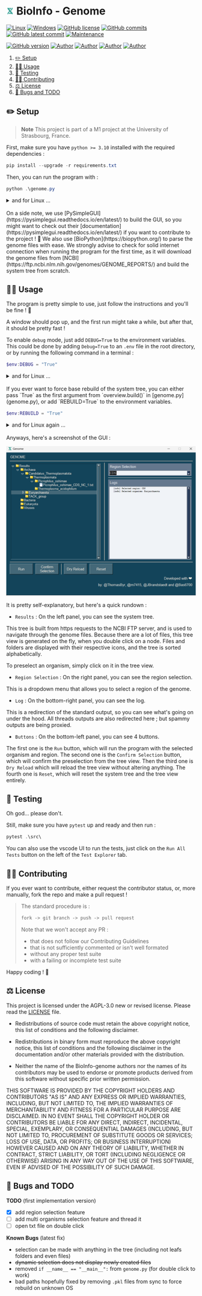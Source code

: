 # <img src="assets/bioinformatics.png" alt="icon" width="4%"/> BioInfo - Genome

[![Linux](https://svgshare.com/i/Zhy.svg)](https://docs.microsoft.com/en-us/windows/wsl/tutorials/gui-apps)
[![Windows](https://svgshare.com/i/ZhY.svg)](https://svgshare.com/i/ZhY.svg)
[![GitHub license](https://img.shields.io/github/license/ThomasByr/BioInfo-genome)](https://github.com/ThomasByr/BioInfo-genome/blob/master/LICENSE)
[![GitHub commits](https://badgen.net/github/commits/ThomasByr/BioInfo-genome)](https://GitHub.com/ThomasByr/BioInfo-genome/commit/)
[![GitHub latest commit](https://badgen.net/github/last-commit/ThomasByr/BioInfo-genome)](https://gitHub.com/ThomasByr/BioInfo-genome/commit/)
[![Maintenance](https://img.shields.io/badge/maintained%3F-yes-green.svg)](https://GitHub.com/ThomasByr/BioInfo-genome/graphs/commit-activity)

[![GitHub version](https://badge.fury.io/gh/ThomasByr%2FBioInfo-genome.svg)](https://github.com/ThomasByr/BioInfo-genome)
[![Author](https://img.shields.io/badge/author-@ThomasByr-blue)](https://github.com/ThomasByr)
[![Author](https://img.shields.io/badge/author-@MaximeP-blue)](https://github.com/m7415)
[![Author](https://img.shields.io/badge/author-@JBrandstaedt-blue)](https://github.com/JBrandstaedt)
[![Author](https://img.shields.io/badge/author-@Bas6700-blue)](https://github.com/Bas6700)

1. [✏️ Setup](#️-setup)
2. [👩‍🏫 Usage](#-usage)
3. [🧪 Testing](#-testing)
4. [🧑‍🏫 Contributing](#-contributing)
5. [⚖️ License](#️-license)
6. [🐛 Bugs and TODO](#-bugs-and-todo)

## ✏️ Setup

> **Note**
> This project is part of a M1 project at the University of Strasbourg, France.

First, make sure you have `python >= 3.10` installed with the required dependencies :

```ps1
pip install --upgrade -r requirements.txt
```

Then, you can run the program with :

```ps1
python .\genome.py
```

<details><summary>and for Linux ...</summary>

```bash
python3 genome.py
```

</details>

<br>
On a side note, we use [PySimpleGUI](https://pysimplegui.readthedocs.io/en/latest/) to build the GUI, so you might want to check out their [documentation](https://pysimplegui.readthedocs.io/en/latest/) if you want to contribute to the project ! 🙂 We also use [BioPython](https://biopython.org/) to parse the genome files with ease. We strongly advise to check for solid internet connection when running the program for the first time, as it will download the genome files from [NCBI](https://ftp.ncbi.nlm.nih.gov/genomes/GENOME_REPORTS/) and build the system tree from scratch.

## 👩‍🏫 Usage

The program is pretty simple to use, just follow the instructions and you'll be fine ! 🙂

A window should pop up, and the first run might take a while, but after that, it should be pretty fast !

To enable `debug` mode, just add `DEBUG=True` to the environment variables. This could be done by adding `Debug=True` to an `.env` file in the root directory, or by running the following command in a terminal :

```ps1
$env:DEBUG = "True"
```

<details><summary>and for Linux ...</summary>

```bash
export DEBUG=True
```

</details>

<br>
If you ever want to force base rebuild of the system tree, you can either pass `True` as the first argument from `overview.build()` in [genome.py](genome.py), or add `REBUILD=True` to the environment variables.

```ps1
$env:REBUILD = "True"
```

<details><summary>and for Linux again ...</summary>

```bash
export REBUILD=True
```

</details>

<br>
Anyways, here's a screenshot of the GUI :

![GUI](assets/GUI.png)

It is pretty self-explanatory, but here's a quick rundown :

- `Results` : On the left panel, you can see the system tree.

This tree is built from https requests to the NCBI FTP server, and is used to navigate through the genome files. Because there are a lot of files, this tree view is generated on the fly, when you double click on a node. Files and folders are displayed with their respective icons, and the tree is sorted alphabetically.

To preselect an organism, simply click on it in the tree view.

- `Region Selection` : On the right panel, you can see the region selection.

This is a dropdown menu that allows you to select a region of the genome.

- `Log` : On the bottom-right panel, you can see the log.

This is a redirection of the standard output, so you can see what's going on under the hood. All threads outputs are also redirected here ; but spammy outputs are being proxied.

- `Buttons` : On the bottom-left panel, you can see 4 buttons.

The first one is the `Run` button, which will run the program with the selected organism and region. The second one is the `Confirm Selection` button, which will confirm the preselection from the tree view. Then the third one is `Dry Reload` which will reload the tree view without altering anything. The fourth one is `Reset`, which will reset the system tree and the tree view entirely.

## 🧪 Testing

Oh god... please don't.

Still, make sure you have `pytest` up and ready and then run :

```ps1
pytest .\src\
```

You can also use the vscode UI to run the tests, just click on the `Run All Tests` button on the left of the `Test Explorer` tab.

## 🧑‍🏫 Contributing

If you ever want to contribute, either request the contributor status, or, more manually, fork the repo and make a pull request !

> The standard procedure is :
>
> ```txt
> fork -> git branch -> push -> pull request
> ```
>
> Note that we won't accept any PR :
>
> - that does not follow our Contributing Guidelines
> - that is not sufficiently commented or isn't well formated
> - without any proper test suite
> - with a failing or incomplete test suite

Happy coding ! 🙂

## ⚖️ License

This project is licensed under the AGPL-3.0 new or revised license. Please read the [LICENSE](LICENSE) file.

- Redistributions of source code must retain the above copyright notice, this list of conditions and the following disclaimer.

- Redistributions in binary form must reproduce the above copyright notice, this list of conditions and the following disclaimer in the documentation and/or other materials provided with the distribution.

- Neither the name of the BioInfo-genome authors nor the names of its contributors may be used to endorse or promote products derived from this software without specific prior written permission.

THIS SOFTWARE IS PROVIDED BY THE COPYRIGHT HOLDERS AND CONTRIBUTORS "AS IS" AND ANY EXPRESS OR IMPLIED WARRANTIES, INCLUDING, BUT NOT LIMITED TO, THE IMPLIED WARRANTIES OF MERCHANTABILITY AND FITNESS FOR A PARTICULAR PURPOSE ARE DISCLAIMED. IN NO EVENT SHALL THE COPYRIGHT HOLDER OR CONTRIBUTORS BE LIABLE FOR ANY DIRECT, INDIRECT, INCIDENTAL, SPECIAL, EXEMPLARY, OR CONSEQUENTIAL DAMAGES (INCLUDING, BUT NOT LIMITED TO, PROCUREMENT OF SUBSTITUTE GOODS OR SERVICES; LOSS OF USE, DATA, OR PROFITS; OR BUSINESS INTERRUPTION) HOWEVER CAUSED AND ON ANY THEORY OF LIABILITY, WHETHER IN CONTRACT, STRICT LIABILITY, OR TORT (INCLUDING NEGLIGENCE OR OTHERWISE) ARISING IN ANY WAY OUT OF THE USE OF THIS SOFTWARE, EVEN IF ADVISED OF THE POSSIBILITY OF SUCH DAMAGE.

## 🐛 Bugs and TODO

**TODO** (first implementation version)

- [x] add region selection feature
- [ ] add multi organisms selection feature and thread it
- [ ] open txt file on double click

**Known Bugs** (latest fix)

- selection can be made with anything in the tree (including not leafs folders and even files)
- ~~dynamic selection does not display newly created files~~
- removed `if __name__ == "__main__":` from `genome.py` (for double click to work)
- bad paths hopefully fixed by removing `.pkl` files from sync to force rebuild on unknown OS
